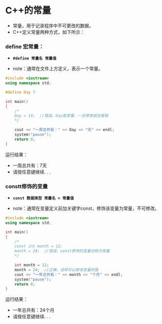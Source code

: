 #  C++的常量

- 常量，用于记录程序中不可更改的数据。
- C++定义常量两种方式，如下所示：

### define 宏常量：

- **`#define 常量名 常量值`** 

- note：通常在文件上方定义，表示一个常量。

```c++
#include <iostream>
using namespace std;

#define Day 7 

int main()
{
    /*
    Day = 14;  //错误，Day是常量，一旦修改就会报错
    */

    cout << "一周总共有：" << Day << "天" << endl;
    system("pause");
    return 0;
}
```

运行结果：

- 一周总共有：7天
- 请按任意键继续. . .

### constt修饰的变量

- **`const 数据类型 常量名 = 常量值`** 

- note：通常在变量定义前加关键字const，修饰该变量为常量，不可修改。

```c++
#include <iostream>
using namespace std;

int main()
{
    /*
    const int month = 12;
    month = 24;  //错误，const修饰的变量也称为常量
    */

    int month = 12;
    month = 24;  //正确，这样可以修改变量的值
    cout << "一年总共有：" << month << "个月" << endl;
    system("pause");
    return 0;
}
```

运行结果：

- 一年总共有：24个月
- 请按任意键继续. . .

